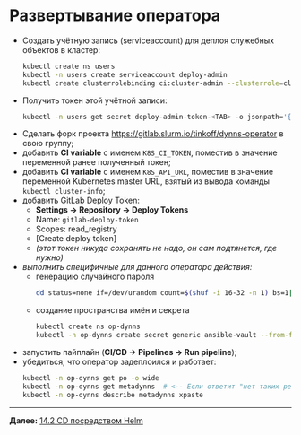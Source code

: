 # Развертывание оператора

+ Создать учётную запись (serviceaccount) для деплоя служебных объектов в кластер:
  ```sh
  kubectl create ns users
  kubectl -n users create serviceaccount deploy-admin
  kubectl create clusterrolebinding ci:cluster-admin --clusterrole=cluster-admin --serviceaccount=users:deploy-admin
  ```
+ Получить токен этой учётной записи:
  ```sh
  kubectl -n users get secret deploy-admin-token-<TAB> -o jsonpath='{ .data.token }' | base64 -d; echo
  ```
+ Сделать форк проекта https://gitlab.slurm.io/tinkoff/dynns-operator в свою группу;
+ добавить **CI variable** с именем `K8S_CI_TOKEN`, поместив в значение переменной
ранее полученный токен;
+ добавить **CI variable** с именем `K8S_API_URL`, поместив в значение переменной
Kubernetes master URL, взятый из вывода команды `kubectl cluster-info`;
+ добавить GitLab Deploy Token: 
  + **Settings -> Repository -> Deploy Tokens**
  + Name: `gitlab-deploy-token`
  + Scopes: read_registry
  + [Create deploy token]
  + _(этот токен никуда сохранять не надо, он сам подтянется, где нужно)_
+ _выполнить специфичные для данного оператора действия:_
  + генерацию случайного пароля
    ```sh
    dd status=none if=/dev/urandom count=$(shuf -i 16-32 -n 1) bs=1|base64 -w0 > .vault_pass
    ```
  + создание пространства имён и секрета
    ```sh
    kubectl create ns op-dynns
    kubectl -n op-dynns create secret generic ansible-vault --from-file=.vault_pass
    ```
+ запустить пайплайн (**CI/CD -> Pipelines -> Run pipeline**);
+ убедиться, что оператор задеплоился и работает:
  ```sh
  kubectl -n op-dynns get po -o wide
  kubectl -n op-dynns get metadynns  # <-- Если ответит "нет таких ресурсов" -- то просто подождать немного и повторить
  kubectl -n op-dynns describe metadynns xpaste
  ```

----

**Далее:** [14.2 CD посредством Helm](helm-deploy.md)

